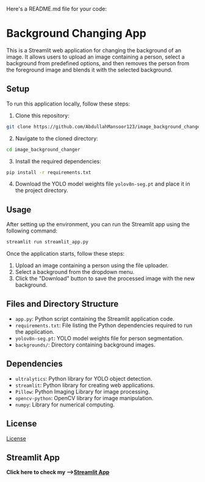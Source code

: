 Here's a README.md file for your code:


# Background Changing App

This is a Streamlit web application for changing the background of an image. It allows users to upload an image containing a person, select a background from predefined options, and then removes the person from the foreground image and blends it with the selected background.

## Setup
To run this application locally, follow these steps:


1. Clone this repository:

```bash
git clone https://github.com/AbdullahMansoor123/image_background_changer
```

2. Navigate to the cloned directory:

```bash
cd image_background_changer
```

3. Install the required dependencies:

```bash
pip install -r requirements.txt
```

4. Download the YOLO model weights file `yolov8n-seg.pt` and place it in the project directory.

## Usage

After setting up the environment, you can run the Streamlit app using the following command:

```bash
streamlit run streamlit_app.py
```

Once the application starts, follow these steps:

1. Upload an image containing a person using the file uploader.
2. Select a background from the dropdown menu.
3. Click the "Download" button to save the processed image with the new background.

## Files and Directory Structure

- `app.py`: Python script containing the Streamlit application code.
- `requirements.txt`: File listing the Python dependencies required to run the application.
- `yolov8n-seg.pt`: YOLO model weights file for person segmentation.
- `backgrounds/`: Directory containing background images.

## Dependencies

- `ultralytics`: Python library for YOLO object detection.
- `streamlit`: Python library for creating web applications.
- `Pillow`: Python Imaging Library for image processing.
- `opencv-python`: OpenCV library for image manipulation.
- `numpy`: Library for numerical computing.

## License

[License](LICENSE)


## Streamlit App
**Click here to check my -->[Streamlit App](https://imagebackgroundchanger-wcwrrvh4ypexl4jtzd5gni.streamlit.app/)**